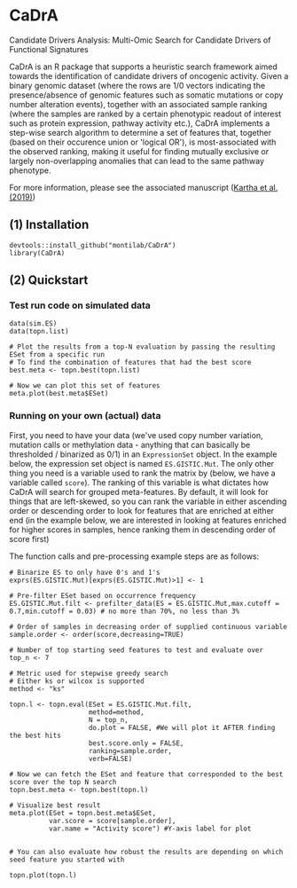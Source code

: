 # CaDrA
Candidate Drivers Analysis: Multi-Omic Search for Candidate Drivers of Functional Signatures

CaDrA is an R package that supports a heuristic search framework aimed towards the identification of candidate drivers of oncogenic activity. Given a binary genomic dataset (where the rows are 1/0 vectors indicating the presence/absence of genomic features such as somatic mutations or copy number alteration events), together with an associated sample ranking (where the samples are ranked by a certain phenotypic readout of interest such as protein expression, pathway activity etc.), CaDrA implements a step-wise search algorithm to determine a set of features that, together (based on their occurence union or 'logical OR'), is most-associated with the observed ranking, making it useful for finding mutually exclusive or largely non-overlapping anomalies that can lead to the same pathway phenotype.

For more information, please see the associated manuscript ([Kartha et al. (2019)](https://www.frontiersin.org/articles/10.3389/fgene.2019.00121/full))

## (1) Installation

```
devtools::install_github("montilab/CaDrA")
library(CaDrA)
```

## (2) Quickstart

### Test run code on simulated data

```
data(sim.ES)
data(topn.list)

# Plot the results from a top-N evaluation by passing the resulting ESet from a specific run
# To find the combination of features that had the best score
best.meta <- topn.best(topn.list)

# Now we can plot this set of features
meta.plot(best.meta$ESet)
```

### Running on your own (actual) data

First, you need to have your data (we've used copy number variation, mutation calls or methylation data - anything that can basically be thresholded / binarized as 0/1) in an `ExpressionSet` object. In the example below, the expression set object is named `ES.GISTIC.Mut`. The only other thing you need is a variable used to rank the matrix by (below, we have a variable called `score`). The ranking of this variable is what dictates how CaDrA will search for grouped meta-features. By default, it will look for things that are left-skewed, so you can rank the variable in either ascending order or descending order to look for features that are enriched at either end (in the example below, we are interested in looking at features enriched for higher scores in samples, hence ranking them in descending order of score first)

The function calls and pre-processing example steps are as follows:

```
# Binarize ES to only have 0's and 1's
exprs(ES.GISTIC.Mut)[exprs(ES.GISTIC.Mut)>1] <- 1

# Pre-filter ESet based on occurrence frequency
ES.GISTIC.Mut.filt <- prefilter_data(ES = ES.GISTIC.Mut,max.cutoff = 0.7,min.cutoff = 0.03) # no more than 70%, no less than 3%

# Order of samples in decreasing order of supplied continuous variable
sample.order <- order(score,decreasing=TRUE)

# Number of top starting seed features to test and evaluate over  
top_n <- 7

# Metric used for stepwise greedy search
# Either ks or wilcox is supported
method <- "ks"

topn.l <- topn.eval(ESet = ES.GISTIC.Mut.filt, 
                    method=method,
                    N = top_n,
                    do.plot = FALSE, #We will plot it AFTER finding the best hits
                    best.score.only = FALSE,
                    ranking=sample.order,
                    verb=FALSE)

# Now we can fetch the ESet and feature that corresponded to the best score over the top N search
topn.best.meta <- topn.best(topn.l)

# Visualize best result
meta.plot(ESet = topn.best.meta$ESet,
          var.score = score[sample.order],
          var.name = "Activity score") #Y-axis label for plot


# You can also evaluate how robust the results are depending on which seed feature you started with

topn.plot(topn.l) 
```

